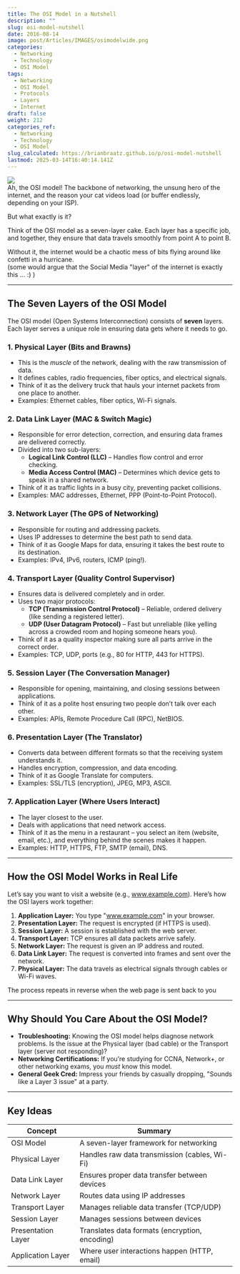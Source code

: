 ```yaml
---
title: The OSI Model in a Nutshell
description: ""
slug: osi-model-nutshell
date: 2016-08-14
image: post/Articles/IMAGES/osimodelwide.png
categories:
  - Networking
  - Technology
  - OSI Model
tags:
  - Networking
  - OSI Model
  - Protocols
  - Layers
  - Internet
draft: false
weight: 212
categories_ref:
  - Networking
  - Technology
  - OSI Model
slug_calculated: https://brianbraatz.github.io/p/osi-model-nutshell
lastmod: 2025-03-14T16:40:14.141Z
---
```

<!-- 
osimodel.jpg 



# The OSI Model Explained – A Layered Cake of Networking! -->

<!-- 
## Introduction -->

![](/post/Articles/IMAGES/osimodel.jpg)\
Ah, the OSI model! The backbone of networking, the unsung hero of the internet, and the reason your cat videos load (or buffer endlessly, depending on your ISP).

But what exactly is it?

Think of the OSI model as a seven-layer cake. Each layer has a specific job, and together, they ensure that data travels smoothly from point A to point B.

Without it, the internet would be a chaotic mess of bits flying around like confetti in a hurricane.\
(some would argue that the Social Media "layer" of the internet is exactly this ... :) )

<!-- 
So, let’s slice into this delicious networking cake and break down each layer, one by one! -->

***

## The Seven Layers of the OSI Model

The OSI model (Open Systems Interconnection) consists of **seven** layers. Each layer serves a unique role in ensuring data gets where it needs to go.

### **1. Physical Layer (Bits and Brawns)**

* This is the *muscle* of the network, dealing with the raw transmission of data.
* It defines cables, radio frequencies, fiber optics, and electrical signals.
* Think of it as the delivery truck that hauls your internet packets from one place to another.
* Examples: Ethernet cables, fiber optics, Wi-Fi signals.

### **2. Data Link Layer (MAC & Switch Magic)**

* Responsible for error detection, correction, and ensuring data frames are delivered correctly.
* Divided into two sub-layers:
  * **Logical Link Control (LLC)** – Handles flow control and error checking.
  * **Media Access Control (MAC)** – Determines which device gets to speak in a shared network.
* Think of it as traffic lights in a busy city, preventing packet collisions.
* Examples: MAC addresses, Ethernet, PPP (Point-to-Point Protocol).

### **3. Network Layer (The GPS of Networking)**

* Responsible for routing and addressing packets.
* Uses IP addresses to determine the best path to send data.
* Think of it as Google Maps for data, ensuring it takes the best route to its destination.
* Examples: IPv4, IPv6, routers, ICMP (ping!).

### **4. Transport Layer (Quality Control Supervisor)**

* Ensures data is delivered completely and in order.
* Uses two major protocols:
  * **TCP (Transmission Control Protocol)** – Reliable, ordered delivery (like sending a registered letter).
  * **UDP (User Datagram Protocol)** – Fast but unreliable (like yelling across a crowded room and hoping someone hears you).
* Think of it as a quality inspector making sure all parts arrive in the correct order.
* Examples: TCP, UDP, ports (e.g., 80 for HTTP, 443 for HTTPS).

### **5. Session Layer (The Conversation Manager)**

* Responsible for opening, maintaining, and closing sessions between applications.
* Think of it as a polite host ensuring two people don’t talk over each other.
* Examples: APIs, Remote Procedure Call (RPC), NetBIOS.

### **6. Presentation Layer (The Translator)**

* Converts data between different formats so that the receiving system understands it.
* Handles encryption, compression, and data encoding.
* Think of it as Google Translate for computers.
* Examples: SSL/TLS (encryption), JPEG, MP3, ASCII.

### **7. Application Layer (Where Users Interact)**

* The layer closest to the user.
* Deals with applications that need network access.
* Think of it as the menu in a restaurant – you select an item (website, email, etc.), and everything behind the scenes makes it happen.
* Examples: HTTP, HTTPS, FTP, SMTP (email), DNS.

***

## How the OSI Model Works in Real Life

Let’s say you want to visit a website (e.g., www.example.com). Here’s how the OSI layers work together:

1. **Application Layer:** You type "www.example.com" in your browser.
2. **Presentation Layer:** The request is encrypted (if HTTPS is used).
3. **Session Layer:** A session is established with the web server.
4. **Transport Layer:** TCP ensures all data packets arrive safely.
5. **Network Layer:** The request is given an IP address and routed.
6. **Data Link Layer:** The request is converted into frames and sent over the network.
7. **Physical Layer:** The data travels as electrical signals through cables or Wi-Fi waves.

The process repeats in reverse when the web page is sent back to you

***

## Why Should You Care About the OSI Model?

* **Troubleshooting:** Knowing the OSI model helps diagnose network problems. Is the issue at the Physical layer (bad cable) or the Transport layer (server not responding)?
* **Networking Certifications:** If you’re studying for CCNA, Network+, or other networking exams, you *must* know this model.
* **General Geek Cred:** Impress your friends by casually dropping, "Sounds like a Layer 3 issue" at a party.

***

<!-- 
## Fun Mnemonics to Remember the Layers

Here are some handy mnemonics to remember the OSI layers **from Layer 1 (Physical) to Layer 7 (Application):**

- **"Please Do Not Throw Sausage Pizza Away"**  
- **"People Don’t Need To See Paul Allen"**  
- **"Penguins Don’t Need Thick Socks Past Antarctica"**  

For reverse order (Layer 7 to Layer 1):

- **"All People Seem To Need Data Processing"**  
- **"A Pretty Silly Trick Never Does Pay"**  

Pick your favorite and run with it!

---

## Conclusion

The OSI model may seem complex at first, but it’s really just a structured way of understanding how data moves across networks.

From physical cables to high-level applications, each layer plays a crucial role in making the internet function smoothly.

Next time your Wi-Fi drops, you can confidently say, "Looks like a Layer 1 issue!" and sound like a networking pro (even if you just forgot to plug in the router).

Happy networking!

--- -->

## Key Ideas

| Concept            | Summary                                        |
| ------------------ | ---------------------------------------------- |
| OSI Model          | A seven-layer framework for networking         |
| Physical Layer     | Handles raw data transmission (cables, Wi-Fi)  |
| Data Link Layer    | Ensures proper data transfer between devices   |
| Network Layer      | Routes data using IP addresses                 |
| Transport Layer    | Manages reliable data transfer (TCP/UDP)       |
| Session Layer      | Manages sessions between devices               |
| Presentation Layer | Translates data formats (encryption, encoding) |
| Application Layer  | Where user interactions happen (HTTP, email)   |
